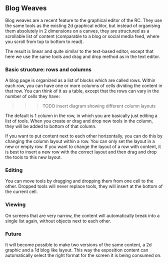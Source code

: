 ## Blog Weaves

Blog weaves are a recent feature to the graphical editor of the RC.
They use the same tools as the existing 2d graphical editor, but
instead of organising them absolutely in 2 dimensions on a canves,
they are structured as a scrollable list of content (comparable to a
blog or social media feed, where you scroll from top to bottom to
read).

The result is linear and quite similar to the text-based editor,
except that here we use the same tools and drag and drop method as in
the text editor.

### Basic structure: rows and columns

A blog page is organized as a list of blocks which are called rows.
Within each row, you can have one or more columns of cells dividing
the content in that row. You can think of it as a table, except that
the rows can vary in the number of cells they have:

>>> TODO insert diagram showing different column layouts

The default is 1 column in the row, in which you are basically just
editing a list of tools. When you create or drag and drop new tools in
the column, they will be added to bottom of that column.

If you want to put content next to each other horizontally, you can do
this by changing the column layout within a row. You can only set the
layout in a new or empty row.  If you want to change the layout of a
row with content, it is best to insert a new row with the correct
layout and then drag and drop the tools to this new layout.

### Editing

You can move tools by dragging and dropping them from one cell to the
other.  Dropped tools will never replace tools,  they will insert at the
bottom of the current cell.


### Viewing 

On screens that are very narrow, the content will
automatically break into a single list again, without objects next to
each other.


### Future

It will become possible to make two versions of the same content, a 2d
graphic and a 1d blog like layout. This way the exposition content can
automatically select the right format for the screen it is being
consumed on.
